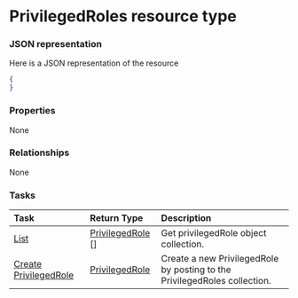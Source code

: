 # PrivilegedRoles resource type



### JSON representation

Here is a JSON representation of the resource

<!-- {
  "blockType": "resource",
  "optionalProperties": [

  ],
  "@odata.type": "microsoft.graph.privilegedroles"
}-->

```json
{
}

```
### Properties
None

### Relationships
None


### Tasks

| Task		   | Return Type	|Description|
|:---------------|:--------|:----------|
|[List](../api/privilegedrole_list.md) | [PrivilegedRole](privilegedrole.md) [] |Get privilegedRole object collection. |
|[Create PrivilegedRole](../api/privilegedrole_post_privilegedroles.md) |[PrivilegedRole](privilegedrole.md)| Create a new PrivilegedRole by posting to the PrivilegedRoles collection.|

<!-- uuid: 7a430074-8407-4366-b270-0cadb84ef287
2015-10-19 10:04:36 UTC -->
<!-- {
  "type": "#page.annotation",
  "description": "PrivilegedRoles resource",
  "keywords": "",
  "section": "documentation",
  "tocPath": ""
}-->